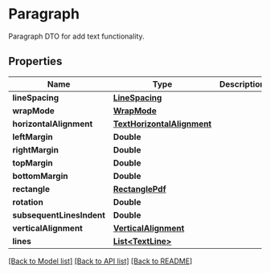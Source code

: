 ﻿
# Paragraph
Paragraph DTO for add text functionality.

## Properties
Name | Type | Description | Notes
------------ | ------------- | ------------- | -------------
**lineSpacing** | [**LineSpacing**](LineSpacing.md) |  | [optional]
**wrapMode** | [**WrapMode**](WrapMode.md) |  | [optional]
**horizontalAlignment** | [**TextHorizontalAlignment**](TextHorizontalAlignment.md) |  | [optional]
**leftMargin** | **Double** |  | [optional]
**rightMargin** | **Double** |  | [optional]
**topMargin** | **Double** |  | [optional]
**bottomMargin** | **Double** |  | [optional]
**rectangle** | [**RectanglePdf**](RectanglePdf.md) |  | [optional]
**rotation** | **Double** |  | [optional]
**subsequentLinesIndent** | **Double** |  | [optional]
**verticalAlignment** | [**VerticalAlignment**](VerticalAlignment.md) |  | [optional]
**lines** | [**List&lt;TextLine&gt;**](TextLine.md) |  | 


[[Back to Model list]](../../README.md#documentation-for-models) [[Back to API list]](../../README.md#documentation-for-api-endpoints) [[Back to README]](../../README.md)


